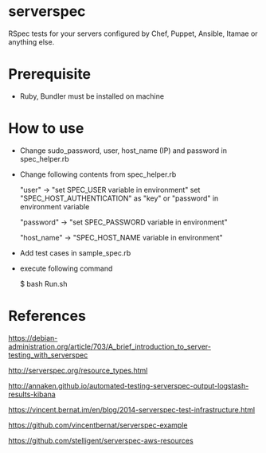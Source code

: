 # serverspec
RSpec tests for your servers configured  by Chef, Puppet, Ansible, Itamae or anything else.

# Prerequisite

- Ruby, Bundler must be installed on machine

# How to use 

- Change sudo_password, user, host_name (IP) and password in spec_helper.rb
- Change following contents from spec_helper.rb

    "user" -> "set SPEC_USER variable in environment"
    set "SPEC_HOST_AUTHENTICATION" as "key" or "password" in environment variable
    
    "password" -> "set SPEC_PASSWORD variable in environment" 
    
    "host_name" -> "SPEC_HOST_NAME variable in environment"
    
- Add test cases in sample_spec.rb 

- execute following command

  $ bash Run.sh

# References

https://debian-administration.org/article/703/A_brief_introduction_to_server-testing_with_serverspec

http://serverspec.org/resource_types.html

http://annaken.github.io/automated-testing-serverspec-output-logstash-results-kibana

https://vincent.bernat.im/en/blog/2014-serverspec-test-infrastructure.html

https://github.com/vincentbernat/serverspec-example

https://github.com/stelligent/serverspec-aws-resources
